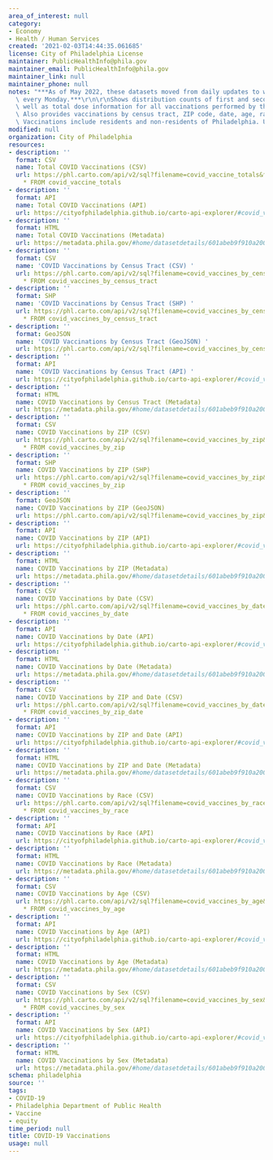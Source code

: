 ```yaml
---
area_of_interest: null
category:
- Economy
- Health / Human Services
created: '2021-02-03T14:44:35.061685'
license: City of Philadelphia License
maintainer: PublicHealthInfo@phila.gov
maintainer_email: PublicHealthInfo@phila.gov
maintainer_link: null
maintainer_phone: null
notes: "***As of May 2022, these datasets moved from daily updates to weekly updates\
  \ every Monday.***\r\n\r\nShows distribution counts of first and second dose, as\
  \ well as total dose information for all vaccinations performed by the health department.\
  \ Also provides vaccinations by census tract, ZIP code, date, age, race, and sex.\
  \ Vaccinations include residents and non-residents of Philadelphia. Updates daily."
modified: null
organization: City of Philadelphia
resources:
- description: ''
  format: CSV
  name: Total COVID Vaccinations (CSV)
  url: https://phl.carto.com/api/v2/sql?filename=covid_vaccine_totals&format=csv&skipfields=cartodb_id,the_geom,the_geom_webmercator&q=SELECT
    * FROM covid_vaccine_totals
- description: ''
  format: API
  name: Total COVID Vaccinations (API)
  url: https://cityofphiladelphia.github.io/carto-api-explorer/#covid_vaccine_totals
- description: ''
  format: HTML
  name: Total COVID Vaccinations (Metadata)
  url: https://metadata.phila.gov/#home/datasetdetails/601abeb9f910a2001ce794e2/representationdetails/601abebaf910a2001ce794e6/
- description: ''
  format: CSV
  name: 'COVID Vaccinations by Census Tract (CSV) '
  url: https://phl.carto.com/api/v2/sql?filename=covid_vaccines_by_census_tract&format=csv&skipfields=cartodb_id,the_geom,the_geom_webmercator&q=SELECT
    * FROM covid_vaccines_by_census_tract
- description: ''
  format: SHP
  name: 'COVID Vaccinations by Census Tract (SHP) '
  url: https://phl.carto.com/api/v2/sql?filename=covid_vaccines_by_census_tract&format=shp&skipfields=cartodb_id&q=SELECT
    * FROM covid_vaccines_by_census_tract
- description: ''
  format: GeoJSON
  name: 'COVID Vaccinations by Census Tract (GeoJSON) '
  url: https://phl.carto.com/api/v2/sql?filename=covid_vaccines_by_census_tract&format=geojson&skipfields=cartodb_id&q=SELECT+*+FROM+covid_vaccines_by_census_tract
- description: ''
  format: API
  name: 'COVID Vaccinations by Census Tract (API) '
  url: https://cityofphiladelphia.github.io/carto-api-explorer/#covid_vaccines_by_census_tract
- description: ''
  format: HTML
  name: COVID Vaccinations by Census Tract (Metadata)
  url: https://metadata.phila.gov/#home/datasetdetails/601abeb9f910a2001ce794e2/representationdetails/60b93022a59bf60021d2a63a/
- description: ''
  format: CSV
  name: COVID Vaccinations by ZIP (CSV)
  url: https://phl.carto.com/api/v2/sql?filename=covid_vaccines_by_zip&format=csv&skipfields=cartodb_id,the_geom,the_geom_webmercator&q=SELECT
    * FROM covid_vaccines_by_zip
- description: ''
  format: SHP
  name: COVID Vaccinations by ZIP (SHP)
  url: https://phl.carto.com/api/v2/sql?filename=covid_vaccines_by_zip&format=shp&skipfields=cartodb_id&q=SELECT
    * FROM covid_vaccines_by_zip
- description: ''
  format: GeoJSON
  name: COVID Vaccinations by ZIP (GeoJSON)
  url: https://phl.carto.com/api/v2/sql?filename=covid_vaccines_by_zip&format=geojson&skipfields=cartodb_id&q=SELECT+*+FROM+covid_vaccines_by_zip
- description: ''
  format: API
  name: COVID Vaccinations by ZIP (API)
  url: https://cityofphiladelphia.github.io/carto-api-explorer/#covid_vaccines_by_zip
- description: ''
  format: HTML
  name: COVID Vaccinations by ZIP (Metadata)
  url: https://metadata.phila.gov/#home/datasetdetails/601abeb9f910a2001ce794e2/representationdetails/604bc9df25f75f001bf4c03d/
- description: ''
  format: CSV
  name: COVID Vaccinations by Date (CSV)
  url: https://phl.carto.com/api/v2/sql?filename=covid_vaccines_by_date&format=csv&skipfields=cartodb_id,the_geom,the_geom_webmercator&q=SELECT
    * FROM covid_vaccines_by_date
- description: ''
  format: API
  name: COVID Vaccinations by Date (API)
  url: https://cityofphiladelphia.github.io/carto-api-explorer/#covid_vaccines_by_date
- description: ''
  format: HTML
  name: COVID Vaccinations by Date (Metadata)
  url: https://metadata.phila.gov/#home/datasetdetails/601abeb9f910a2001ce794e2/representationdetails/620e6ec35a07ee001ede79b2/
- description: ''
  format: CSV
  name: COVID Vaccinations by ZIP and Date (CSV)
  url: https://phl.carto.com/api/v2/sql?filename=covid_vaccines_by_date&format=csv&skipfields=cartodb_id,the_geom,the_geom_webmercator&q=SELECT
    * FROM covid_vaccines_by_zip_date
- description: ''
  format: API
  name: COVID Vaccinations by ZIP and Date (API)
  url: https://cityofphiladelphia.github.io/carto-api-explorer/#covid_vaccines_by_zip_date
- description: ''
  format: HTML
  name: COVID Vaccinations by ZIP and Date (Metadata)
  url: https://metadata.phila.gov/#home/datasetdetails/601abeb9f910a2001ce794e2/representationdetails/620e6bfdcfada4001e5cce43/
- description: ''
  format: CSV
  name: COVID Vaccinations by Race (CSV)
  url: https://phl.carto.com/api/v2/sql?filename=covid_vaccines_by_race&format=csv&skipfields=cartodb_id,the_geom,the_geom_webmercator&q=SELECT
    * FROM covid_vaccines_by_race
- description: ''
  format: API
  name: COVID Vaccinations by Race (API)
  url: https://cityofphiladelphia.github.io/carto-api-explorer/#covid_vaccines_by_race
- description: ''
  format: HTML
  name: COVID Vaccinations by Race (Metadata)
  url: https://metadata.phila.gov/#home/datasetdetails/601abeb9f910a2001ce794e2/representationdetails/604bcba25b321d001b5a6a6b/
- description: ''
  format: CSV
  name: COVID Vaccinations by Age (CSV)
  url: https://phl.carto.com/api/v2/sql?filename=covid_vaccines_by_age&format=csv&skipfields=cartodb_id,the_geom,the_geom_webmercator&q=SELECT
    * FROM covid_vaccines_by_age
- description: ''
  format: API
  name: COVID Vaccinations by Age (API)
  url: https://cityofphiladelphia.github.io/carto-api-explorer/#covid_vaccines_by_age
- description: ''
  format: HTML
  name: COVID Vaccinations by Age (Metadata)
  url: https://metadata.phila.gov/#home/datasetdetails/601abeb9f910a2001ce794e2/representationdetails/604bca9194d0cd001e9b8676/
- description: ''
  format: CSV
  name: COVID Vaccinations by Sex (CSV)
  url: https://phl.carto.com/api/v2/sql?filename=covid_vaccines_by_sex&format=csv&skipfields=cartodb_id,the_geom,the_geom_webmercator&q=SELECT
    * FROM covid_vaccines_by_sex
- description: ''
  format: API
  name: COVID Vaccinations by Sex (API)
  url: https://cityofphiladelphia.github.io/carto-api-explorer/#covid_vaccines_by_sex
- description: ''
  format: HTML
  name: COVID Vaccinations by Sex (Metadata)
  url: https://metadata.phila.gov/#home/datasetdetails/601abeb9f910a2001ce794e2/representationdetails/604fb6ffc2a893001c2ca8c9/
schema: philadelphia
source: ''
tags:
- COVID-19
- Philadelphia Department of Public Health
- Vaccine
- equity
time_period: null
title: COVID-19 Vaccinations
usage: null
---
```

